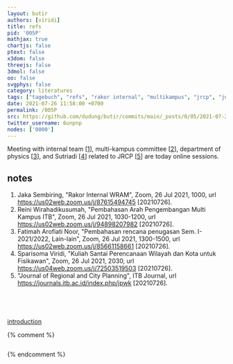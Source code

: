 ```yaml
---
layout: butir
authors: [viridi]
title: refs
pid: '005P'
mathjax: true
chartjs: false
ptext: false
x3dom: false
threejs: false
3dmol: false
oo: false
svgphys: false
category: literatures
tags: ["tagebuch", "refs", "rakor internal", "multikampus", "jrcp", "jurnal itb", "planning", "sutriadi"]
date: 2021-07-26 11:58:00 +0700
permalink: /005P
src: https://github.com/dudung/butir/commits/main/_posts/0/05/2021-07-26-refs.md
twitter_username: 6unpnp
nodes: ['0000']
---
```

Meeting with internal team [[1](#r01)], multi-kampus committee [[2](#r02)], department of physics [[3](#r03)], and Sutriadi [[4](#r04)] related to JRCP [[5](#r05)] are today online sessions.

## notes
1. <a name="r01"></a>Jaka Sembiring, "Rakor Internal WRAM", Zoom, 26 Jul 2021, 1000, url <https://us02web.zoom.us/j/87615494745> [20210726].
2. <a name="r02"></a>Reini Wirahadikusumah, "Pembahasan Arah Pengembangan Multi Kampus ITB", Zoom, 26 Jul 2021, 1030-1200, url <https://us02web.zoom.us/j/94898207982> [20210726].
3. <a name="r03"></a>Fatimah Arofiati Noor, "Pembahasan rencana penugasan Sem. I-2021/2022, Lain-lain", Zoom, 26 Jul 2021, 1300-1500, url <https://us02web.zoom.us/j/85661158661> [20210726].
4. <a name="r04"></a>Sparisoma Viridi, "Kuliah Santai Perencanaan Wilayah dan Kota untuk Fisikawan", Zoom, 26 Jul 2021, 2030, url <https://us04web.zoom.us/j/72503519503> [20210726].
5. <a name="r05"></a>"Journal of Regional and City Planning", ITB Journal, url <https://journals.itb.ac.id/index.php/jpwk> [20210726].

## &nbsp;
[introduction](0000)

{% comment %}
```
```
{% endcomment %}
